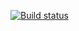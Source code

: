 [![Build status](https://ci.appveyor.com/api/projects/status/9kdrshlceduepop1?svg=true)](https://ci.appveyor.com/project/Daria-Tiko/2-3-patterns1)
